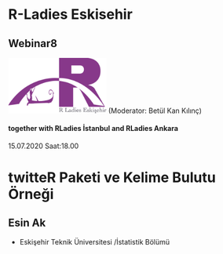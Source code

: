 # R-Ladies Eskisehir
## Webinar8

<img src="https://github.com/bkanx/R-Ladies-EskisehR-Stickers/blob/master/Init.png" width="200"> (Moderator: Betül Kan Kılınç)

#### together with RLadies İstanbul and RLadies Ankara


15.07.2020 Saat:18.00

# twitteR Paketi ve Kelime Bulutu Örneği

## Esin Ak

  
  - Eskişehir Teknik Üniversitesi /İstatistik Bölümü
